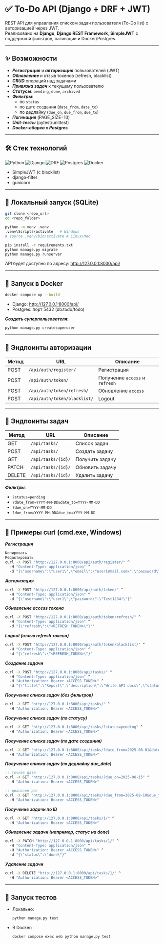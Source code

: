 # ✅ To-Do API (Django + DRF + JWT)

REST API для управления списком задач пользователя (To-Do list) с авторизацией через JWT.  
Реализовано на **Django**, **Django REST Framework**, **SimpleJWT** с поддержкой фильтров, пагинации и Docker/Postgres.

---

## ✨ Возможности
- ***Регистрация*** и ***авторизация*** пользователей (JWT)
- ***Обновление*** и отзыв токенов (refresh, blacklist)
- ***CRUD*** операций над задачами
- ***Привязка задач*** к текущему пользователю
- ***Статусы***: `pending`, `done`, `archived`
- ***Фильтры***:
  - по `status`
  - по дате создания (`date_from`, `date_to`)
  - по дедлайну (`due_on`, `due_from`, `due_to`)
- ***Пагинация*** (PAGE_SIZE=10)
- ***Unit-тесты*** (pytest/unittest)
- ***Docker-сборка с Postgres***

---

## 🛠 Стек технологий
![Python](https://img.shields.io/badge/Python-3.11-blue)
![Django](https://img.shields.io/badge/Django-5.x-success)
![DRF](https://img.shields.io/badge/DRF-3.x-red)
![Postgres](https://img.shields.io/badge/Postgres-15-blue)
![Docker](https://img.shields.io/badge/Docker-✓-blue)
- SimpleJWT (с blacklist)
- django-filter
- gunicorn

---

## 🚀 Локальный запуск (SQLite)
```bash
git clone <repo_url>
cd <repo_folder>

python -m venv .venv
.venv\Scripts\activate   # Windows
# source .venv/bin/activate # Linux/Mac

pip install -r requirements.txt
python manage.py migrate
python manage.py runserver
```
API будет доступно по адресу: http://127.0.0.1:8000/api/

---

## 🐳 Запуск в Docker
```bash
docker compose up --build
```
- Django: http://127.0.0.1:8000/api/
- Postgres: порт 5432 (db:todo/todo)

***Создать суперпользователя***:
```bash
python manage.py createsuperuser
```

---

## 🔑 Эндпоинты авторизации

| Метод | URL | Описание |
|-------|-----|----------|
| POST  | `/api/auth/register/`         | Регистрация |
| POST  | `/api/auth/token/`            | Получение `access` и `refresh` |
| POST  | `/api/auth/token/refresh/`    | Обновление `access` |
| POST  | `/api/auth/token/blacklist/`  | Logout |

---

## 📝 Эндпоинты задач

| Метод | URL | Описание |
|-------|-----|----------|
| GET  | `/api/tasks/`         | Список задач |
| POST  | `/api/tasks/`        | Создать задачу |
| GET  | `/api/tasks/{id}/`    | Получить задачу |
| PATCH  | `/api/tasks/{id}/`  | Обновить задачу |
| DELETE  | `/api/tasks/{id}/` | Удалить задачу |

***Фильтры***:
- `?status=pending`
- `?date_from=YYYY-MM-DD&date_to=YYYY-MM-DD`
- `?due_on=YYYY-MM-DD`
- `?due_from=YYYY-MM-DD&due_to=YYYY-MM-DD`

---

## 📌 Примеры curl (cmd.exe, Windows)
***Регистрация***
```cmd
Копировать
Редактировать
curl -X POST "http://127.0.0.1:8000/api/auth/register/" ^
  -H "Content-Type: application/json" ^
  -d "{\"username\":\"user1\",\"email\":\"user1@mail.com\",\"password\":\"Test1234!\"}"
```
***Авторизация***
```cmd
curl -X POST "http://127.0.0.1:8000/api/auth/token/" ^
  -H "Content-Type: application/json" ^
  -d "{\"username\":\"user1\",\"password\":\"Test1234!\"}"
```
***Обновление access токена***
```cmd
curl -X POST "http://127.0.0.1:8000/api/auth/token/refresh/" ^
  -H "Content-Type: application/json" ^
  -d "{\"refresh\":\"<REFRESH_TOKEN>\"}"'
```
***Logout (отзыв refresh токена)***
```cmd
curl -X POST "http://127.0.0.1:8000/api/auth/token/blacklist/" ^
  -H "Content-Type: application/json" ^
  -d "{\"refresh\":\"<REFRESH_TOKEN>\"}"
```
***Создание задачи***
```cmd
curl -X POST "http://127.0.0.1:8000/api/tasks/" ^
  -H "Content-Type: application/json" ^
  -H "Authorization: Bearer <ACCESS_TOKEN>" ^
  -d "{\"title\":\"Report\",\"description\":\"Write API docs\",\"status\":\"pending\",\"due_date\":\"2025-08-15\"}"
```
***Получение списка задач (без фильтров)***
```cmd
curl -X GET "http://127.0.0.1:8000/api/tasks/" ^
  -H "Authorization: Bearer <ACCESS_TOKEN>"
```
***Получение списка задач (по статусу)***
```cmd
curl -X GET "http://127.0.0.1:8000/api/tasks/?status=pending" ^
  -H "Authorization: Bearer <ACCESS_TOKEN>"
```
***Получение списка задач (по дате создания)***
```cmd
curl -X GET "http://127.0.0.1:8000/api/tasks/?date_from=2025-08-01&date_to=2025-08-15" ^
  -H "Authorization: Bearer <ACCESS_TOKEN>"
```
***Получение списка задач (по дедлайну due_date)***
```cmd
:: точная дата
curl -X GET "http://127.0.0.1:8000/api/tasks/?due_on=2025-08-15" ^
  -H "Authorization: Bearer <ACCESS_TOKEN>"

:: диапазон дат
curl -X GET "http://127.0.0.1:8000/api/tasks/?due_from=2025-08-10&due_to=2025-08-20" ^
  -H "Authorization: Bearer <ACCESS_TOKEN>"
```
***Получение задачи по ID***
```cmd
curl -X GET "http://127.0.0.1:8000/api/tasks/1/" ^
  -H "Authorization: Bearer <ACCESS_TOKEN>"
```
***Обновление задачи (например, статус на done)***
```cmd
curl -X PATCH "http://127.0.0.1:8000/api/tasks/1/" ^
  -H "Content-Type: application/json" ^
  -H "Authorization: Bearer <ACCESS_TOKEN>" ^
  -d "{\"status\":\"done\"}"
```
***Удаление задачи***
```cmd
curl -X DELETE "http://127.0.0.1:8000/api/tasks/1/" ^
  -H "Authorization: Bearer <ACCESS_TOKEN>"
```

---

## 🧪 Запуск тестов
- Локально:
  ```bash
  python manage.py test
  ```
- В Docker:
  ```bash
  docker compose exec web python manage.py test
  ```

